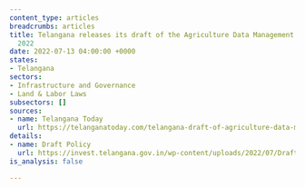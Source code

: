 ```yaml
---
content_type: articles
breadcrumbs: articles
title: Telangana releases its draft of the Agriculture Data Management Policy (ADMP)
  2022
date: 2022-07-13 04:00:00 +0000
states:
- Telangana
sectors:
- Infrastructure and Governance
- Land & Labor Laws
subsectors: []
sources:
- name: Telangana Today
  url: https://telanganatoday.com/telangana-draft-of-agriculture-data-management-policy-2022-released
details:
- name: Draft Policy
  url: https://invest.telangana.gov.in/wp-content/uploads/2022/07/Draft-Telangana-Agriculture-Data-Management-Policy-2022-vEnglish.pdf
is_analysis: false

---
```

